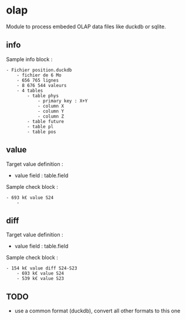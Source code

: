 # olap

Module to process embeded OLAP data files like duckdb or sqlite.


## info


Sample info block :
```
- Fichier position.duckdb
    - fichier de 6 Mo
    - 656 765 lignes
    - 8 676 544 valeurs
    - 4 tables 
        - table phys
            - primary key : X+Y
            - column X
            - column Y 
            - column Z 
        - table future
        - table pl
        - table pos
```

## value

Target value definition :

- value field : table.field



Sample check block :
```
- 693 k€ value S24
    - 
```


## diff

Target value definition :

- value field : table.field



Sample check block :
```
- 154 k€ value diff S24-S23
    - 693 k€ value S24
    - 539 k€ value S23

```

## TODO

* use a common format (duckdb), convert all other formats to this one